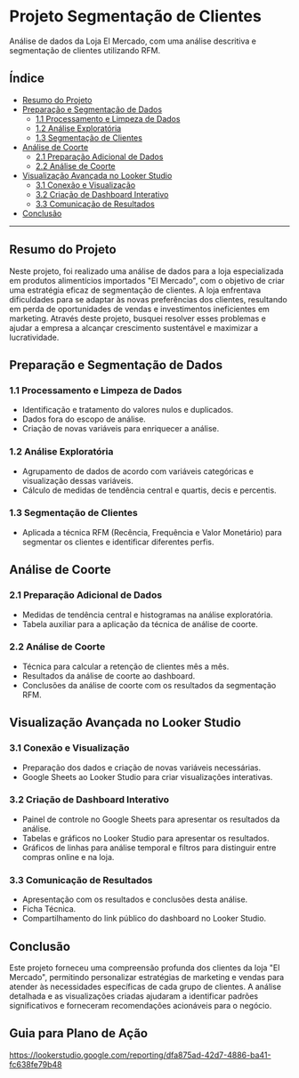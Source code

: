 # Projeto Segmentação de Clientes 
Análise de dados da Loja El Mercado, com uma análise descritiva e segmentação de clientes utilizando RFM.



## Índice

- [Resumo do Projeto](#resumo-do-projeto)
- [Preparação e Segmentação de Dados](#preparação-e-segmentação-de-dados)
  - [1.1 Processamento e Limpeza de Dados](#11-processamento-e-limpeza-de-dados)
  - [1.2 Análise Exploratória](#12-análise-exploratória)
  - [1.3 Segmentação de Clientes](#13-segmentação-de-clientes)
- [Análise de Coorte](#análise-de-coorte)
  - [2.1 Preparação Adicional de Dados](#21-preparação-adicional-de-dados)
  - [2.2 Análise de Coorte](#22-análise-de-coorte)
- [Visualização Avançada no Looker Studio](#visualização-avançada-no-looker-studio)
  - [3.1 Conexão e Visualização](#31-conexão-e-visualização)
  - [3.2 Criação de Dashboard Interativo](#32-criação-de-dashboard-interativo)
  - [3.3 Comunicação de Resultados](#33-comunicação-de-resultados)
- [Conclusão](#Conclusão)

---

## Resumo do Projeto

Neste projeto, foi realizado uma análise de dados para a loja especializada em produtos alimentícios importados "El Mercado", com o objetivo de criar uma estratégia eficaz de segmentação de clientes. A loja enfrentava dificuldades para se adaptar às novas preferências dos clientes, resultando em perda de oportunidades de vendas e investimentos ineficientes em marketing. Através deste projeto, busquei resolver esses problemas e ajudar a empresa a alcançar crescimento sustentável e maximizar a lucratividade.

## Preparação e Segmentação de Dados

### 1.1 Processamento e Limpeza de Dados

- Identificação e tratamento do valores nulos e duplicados.
- Dados fora do escopo de análise.
- Criação de novas variáveis para enriquecer a análise.

### 1.2 Análise Exploratória

- Agrupamento de dados de acordo com variáveis categóricas e visualização dessas variáveis.
- Cálculo de medidas de tendência central e quartis, decis e percentis.

### 1.3 Segmentação de Clientes

- Aplicada a técnica RFM (Recência, Frequência e Valor Monetário) para segmentar os clientes e identificar diferentes perfis.


## Análise de Coorte

### 2.1 Preparação Adicional de Dados

- Medidas de tendência central e histogramas na análise exploratória.
- Tabela auxiliar para a aplicação da técnica de análise de coorte.

### 2.2 Análise de Coorte

- Técnica para calcular a retenção de clientes mês a mês.
- Resultados da análise de coorte ao dashboard.
- Conclusões da análise de coorte com os resultados da segmentação RFM.

## Visualização Avançada no Looker Studio

### 3.1 Conexão e Visualização

- Preparação dos dados e criação de novas variáveis necessárias.
- Google Sheets ao Looker Studio para criar visualizações interativas.

### 3.2 Criação de Dashboard Interativo

- Painel de controle no Google Sheets para apresentar os resultados da análise.
- Tabelas e gráficos no Looker Studio para apresentar os resultados.
- Gráficos de linhas para análise temporal e filtros para distinguir entre compras online e na loja.

### 3.3 Comunicação de Resultados

- Apresentação com os resultados e conclusões desta análise.
- Ficha Técnica.
- Compartilhamento do link público do dashboard no Looker Studio.

## Conclusão
Este projeto forneceu uma compreensão profunda dos clientes da loja "El Mercado", permitindo personalizar estratégias de marketing e vendas para atender às necessidades específicas de cada grupo de clientes.
A análise detalhada e as visualizações criadas ajudaram a identificar padrões significativos e forneceram recomendações acionáveis para o negócio.


## Guia para Plano de Ação 
https://lookerstudio.google.com/reporting/dfa875ad-42d7-4886-ba41-fc638fe79b48



